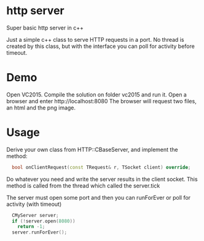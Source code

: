 # http server
Super basic http server in c++

Just a simple c++ class to serve HTTP requests in a port. No thread is created by this class, but with the interface you can poll
for activity before timeout.

# Demo

Open VC2015. Compile the solution on folder vc2015 and run it.
Open a browser and enter http://localhost:8080
The browser will request two files, an html and the png image.

# Usage
 
Derive your own class from HTTP::CBaseServer, and implement the method: 

```c++
  bool onClientRequest(const TRequest& r, TSocket client) override;
```

Do whatever you need and write the server results in the client socket. This method is called from the thread which called the server.tick

The server must open some port and then you can runForEver or poll for activity (with timeout) 

```c++
  CMyServer server;
  if (!server.open(8080))
    return -1;
  server.runForEver();
```
